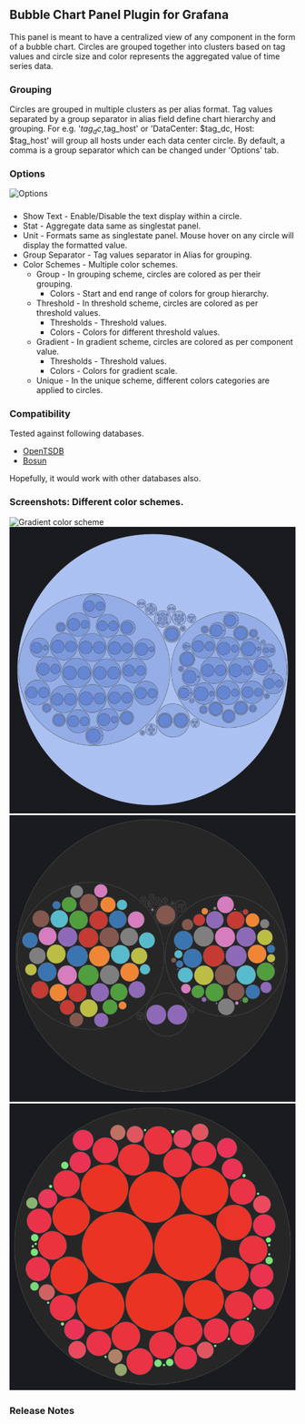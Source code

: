 ## Bubble Chart Panel Plugin for Grafana
This panel is meant to have a centralized view of any component in the form of a bubble chart. Circles are grouped together into clusters based on tag values and circle size and color represents the aggregated value of time series data.

### Grouping
Circles are grouped in multiple clusters as per alias format. Tag values separated by a group separator in alias field define chart hierarchy and grouping. For e.g. '$tag_dc,$tag_host' or 'DataCenter: $tag_dc, Host: $tag_host' will group all hosts under each data center circle. By default, a comma is a group separator which can be changed under 'Options' tab.

### Options
![Options](https://raw.githubusercontent.com/digrich/bubblechart-panel/master/src/img/BC_O1.png)

###
* Show Text - Enable/Disable the text display within a circle.
* Stat - Aggregate data same as singlestat panel.
* Unit - Formats same as singlestate panel. Mouse hover on any circle will display the formatted value.
* Group Separator - Tag values separator in Alias for grouping.
* Color Schemes - Multiple color schemes.
    * Group - In grouping scheme, circles are colored as per their grouping.
        * Colors - Start and end range of colors for group hierarchy.
    * Threshold - In threshold scheme, circles are colored as per threshold values.
        * Thresholds - Threshold values.
        * Colors - Colors for different threshold values.
    * Gradient - In gradient scheme, circles are colored as per component value.
        * Thresholds - Threshold values.
        * Colors - Colors for gradient scale.
    * Unique - In the unique scheme, different colors categories are applied to circles.

### Compatibility
Tested against following databases.
* [OpenTSDB](http://opentsdb.net/)
* [Bosun](http://bosun.org/)

Hopefully, it would work with other databases also.

### Screenshots: Different color schemes.
![Gradient color scheme](https://raw.githubusercontent.com/digrich/bubblechart-panel/master/src/img/BC.png?raw=true)
![Unique color scheme](https://raw.githubusercontent.com/digrich/bubblechart-panel/master/src/img/BC1.png?raw=true)
![Threshold color scheme](https://raw.githubusercontent.com/digrich/bubblechart-panel/master/src/img/BC3.png?raw=true)
![Group color scheme](https://raw.githubusercontent.com/digrich/bubblechart-panel/master/src/img/BC2.png?raw=true)

### Release Notes